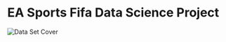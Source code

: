 # EA Sports Fifa Data Science Project

![Data Set Cover](https://storage.googleapis.com/kaggle-datasets-images/360179/705412/2719d06966d669c5da5a2e420c84febb/dataset-cover.jpg?t=2019-09-26-20-21-23)
